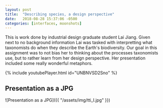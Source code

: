 ```yaml
---
layout: post
title:  "Describing species, a design perspective"
date:   2018-08-28 15:37:06 -0500
categories: [interfaces, moonshots]
---
```


This is work done by industrial design graduate student Lai Jiang. Given next to no background information Lai was tasked with interpretting what taxonomists do when they describe the Earth's biodiversity. Our goal in this assignment was to not bias her to thinking about the processes taxonomists use, but to rather learn from her design perspective. Her presentation included some really wonderful metaphors. 

{% include youtubePlayer.html id="UNBNVSD2Sno" %}

Presentation as a JPG
---------------------

![Presentation as a JPG]({{ "/assets/img/tti_I.jpg" }})
